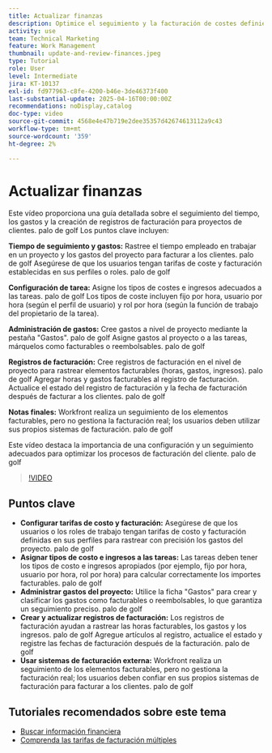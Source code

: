 ```yaml
---
title: Actualizar finanzas
description: Optimice el seguimiento y la facturación de costes definiendo tarifas, asignando tipos de costes e ingresos a tareas, administrando gastos y creando registros de facturación. Workfront no efectúa la facturación real.
activity: use
team: Technical Marketing
feature: Work Management
thumbnail: update-and-review-finances.jpeg
type: Tutorial
role: User
level: Intermediate
jira: KT-10137
exl-id: fd977963-c8fe-4200-b46e-3de46373f400
last-substantial-update: 2025-04-16T00:00:00Z
recommendations: noDisplay,catalog
doc-type: video
source-git-commit: 4568e4e47b719e2dee35357d42674613112a9c43
workflow-type: tm+mt
source-wordcount: '359'
ht-degree: 2%

---
```



# Actualizar finanzas

Este vídeo proporciona una guía detallada sobre el seguimiento del tiempo, los gastos y la creación de registros de facturación para proyectos de clientes. palo de golf Los puntos clave incluyen:

**Tiempo de seguimiento y gastos:**
Rastree el tiempo empleado en trabajar en un proyecto y los gastos del proyecto para facturar a los clientes. palo de golf
Asegúrese de que los usuarios tengan tarifas de coste y facturación establecidas en sus perfiles o roles. palo de golf

**Configuración de tarea:**
Asigne los tipos de costes e ingresos adecuados a las tareas. palo de golf
Los tipos de coste incluyen fijo por hora, usuario por hora (según el perfil de usuario) y rol por hora (según la función de trabajo del propietario de la tarea).

**Administración de gastos:**
Cree gastos a nivel de proyecto mediante la pestaña &quot;Gastos&quot;. palo de golf
Asigne gastos al proyecto o a las tareas, márquelos como facturables o reembolsables. palo de golf

**Registros de facturación:**
Cree registros de facturación en el nivel de proyecto para rastrear elementos facturables (horas, gastos, ingresos). palo de golf
Agregar horas y gastos facturables al registro de facturación.
Actualice el estado del registro de facturación y la fecha de facturación después de facturar a los clientes. palo de golf

**Notas finales:**
Workfront realiza un seguimiento de los elementos facturables, pero no gestiona la facturación real; los usuarios deben utilizar sus propios sistemas de facturación. palo de golf

Este vídeo destaca la importancia de una configuración y un seguimiento adecuados para optimizar los procesos de facturación del cliente. palo de golf

>[!VIDEO](https://video.tv.adobe.com/v/3457648/?quality=12&learn=on&enablevpops)

## Puntos clave


* **Configurar tarifas de costo y facturación:** Asegúrese de que los usuarios o los roles de trabajo tengan tarifas de costo y facturación definidas en sus perfiles para rastrear con precisión los gastos del proyecto. palo de golf
* **Asignar tipos de costo e ingresos a las tareas:** Las tareas deben tener los tipos de costo e ingresos apropiados (por ejemplo, fijo por hora, usuario por hora, rol por hora) para calcular correctamente los importes facturables. palo de golf
* **Administrar gastos del proyecto:** Utilice la ficha &quot;Gastos&quot; para crear y clasificar los gastos como facturables o reembolsables, lo que garantiza un seguimiento preciso. palo de golf
* **Crear y actualizar registros de facturación:** Los registros de facturación ayudan a rastrear las horas facturables, los gastos y los ingresos. palo de golf Agregue artículos al registro, actualice el estado y registre las fechas de facturación después de la facturación. palo de golf
* **Usar sistemas de facturación externa:** Workfront realiza un seguimiento de los elementos facturables, pero no gestiona la facturación real; los usuarios deben confiar en sus propios sistemas de facturación para facturar a los clientes. palo de golf


## Tutoriales recomendados sobre este tema

* [Buscar información financiera](/help/manage-work/project-finances/find-financial-information.md)
* [Comprenda las tarifas de facturación múltiples](/help/manage-work/project-finances/multiple-billing-rates.md)
  <!--* [Update finances](/help/manage-work/project-finances/update-and-review-finances.md)-->

